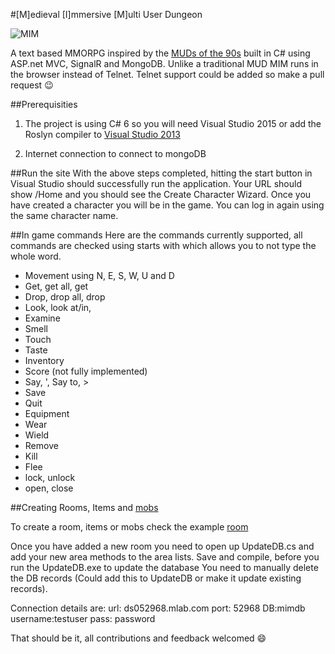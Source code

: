 #[M]edieval [I]mmersive [M]ulti User Dungeon    
 
![MIM](http://i.imgur.com/K4YDQKG.png)

A text based MMORPG inspired by the [MUDs of the 90s](https://en.wikipedia.org/wiki/DikuMUD) built in C# using ASP.net MVC, SignalR and MongoDB. Unlike a traditional MUD MIM runs in the browser instead of Telnet. Telnet support could be added so make a pull request :wink:

##Prerequisities
1. The project is using C# 6 so you will need Visual Studio 2015 or add the Roslyn compiler to [Visual Studio 2013](http://stackoverflow.com/a/33848006)

2. Internet connection to connect to mongoDB

##Run the site
With the above steps completed, hitting the start button in Visual Studio should successfully run the application. Your URL should show /Home and you should see the Create Character Wizard.
Once you have created a character you will be in the game. You can log in again using the same character name.

##In game commands
Here are the commands currently supported, all commands are checked using starts with which allows you to not type the whole word.

- Movement using N, E, S, W, U and D
- Get, get all, get <item> <container>
- Drop, drop all, drop <item> <container>
- Look, look at/in, 
- Examine
- Smell
- Touch
- Taste
- Inventory
- Score (not fully implemented)
- Say, ', Say to, >
- Save
- Quit
- Equipment
- Wear
- Wield
- Remove
- Kill
- Flee
- lock, unlock
- open, close


##Creating Rooms, Items and [mobs](https://en.wikipedia.org/wiki/Mob_(video_gaming))

To create a room, items or mobs check the example [room](https://github.com/LiamKenneth/MIM/blob/master/MIMWebClient/Core/World/Anker/Anker.cs)

Once you have added a new room you need to open up UpdateDB.cs and add your new area methods to the area lists. Save and compile, before you run the UpdateDB.exe to update the database
You need to manually delete the DB records (Could add this to UpdateDB or make it update existing records).

Connection details are: url: ds052968.mlab.com port: 52968 DB:mimdb username:testuser pass: password


That should be it, all contributions and feedback welcomed :smile:


